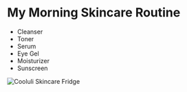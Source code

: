 # **My Morning Skincare Routine**

* Cleanser
* Toner
* Serum
* Eye Gel
* Moisturizer
* Sunscreen

![Cooluli Skincare Fridge](https://user-images.githubusercontent.com/98491950/218397079-db908991-fbe5-49f7-b8ff-501788750dcc.jpg)
